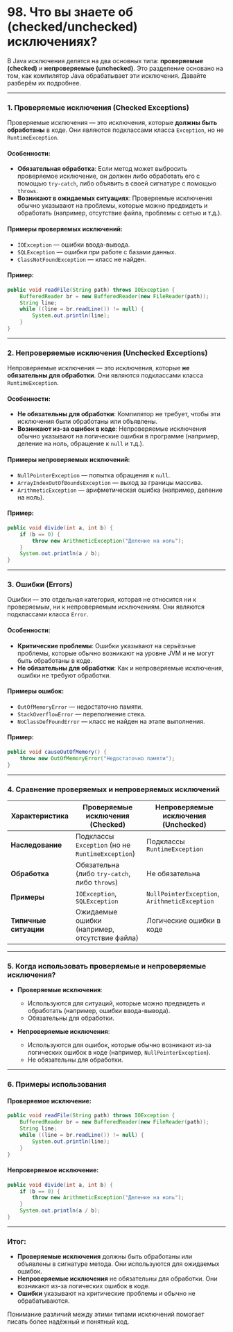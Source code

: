 # 98. Что вы знаете об (checked/unchecked) исключениях?

В Java исключения делятся на два основных типа: **проверяемые (checked)** и **непроверяемые (unchecked)**. Это разделение основано на том, как компилятор Java обрабатывает эти исключения. Давайте разберём их подробнее.

---

### 1. **Проверяемые исключения (Checked Exceptions)**
Проверяемые исключения — это исключения, которые **должны быть обработаны** в коде. Они являются подклассами класса `Exception`, но не `RuntimeException`.

#### Особенности:
- **Обязательная обработка**: Если метод может выбросить проверяемое исключение, он должен либо обработать его с помощью `try-catch`, либо объявить в своей сигнатуре с помощью `throws`.
- **Возникают в ожидаемых ситуациях**: Проверяемые исключения обычно указывают на проблемы, которые можно предвидеть и обработать (например, отсутствие файла, проблемы с сетью и т.д.).

#### Примеры проверяемых исключений:
- `IOException` — ошибки ввода-вывода.
- `SQLException` — ошибки при работе с базами данных.
- `ClassNotFoundException` — класс не найден.

#### Пример:
```java
public void readFile(String path) throws IOException {
    BufferedReader br = new BufferedReader(new FileReader(path));
    String line;
    while ((line = br.readLine()) != null) {
        System.out.println(line);
    }
}
```

---

### 2. **Непроверяемые исключения (Unchecked Exceptions)**
Непроверяемые исключения — это исключения, которые **не обязательны для обработки**. Они являются подклассами класса `RuntimeException`.

#### Особенности:
- **Не обязательны для обработки**: Компилятор не требует, чтобы эти исключения были обработаны или объявлены.
- **Возникают из-за ошибок в коде**: Непроверяемые исключения обычно указывают на логические ошибки в программе (например, деление на ноль, обращение к `null` и т.д.).

#### Примеры непроверяемых исключений:
- `NullPointerException` — попытка обращения к `null`.
- `ArrayIndexOutOfBoundsException` — выход за границы массива.
- `ArithmeticException` — арифметическая ошибка (например, деление на ноль).

#### Пример:
```java
public void divide(int a, int b) {
    if (b == 0) {
        throw new ArithmeticException("Деление на ноль");
    }
    System.out.println(a / b);
}
```

---

### 3. **Ошибки (Errors)**
Ошибки — это отдельная категория, которая не относится ни к проверяемым, ни к непроверяемым исключениям. Они являются подклассами класса `Error`.

#### Особенности:
- **Критические проблемы**: Ошибки указывают на серьёзные проблемы, которые обычно возникают на уровне JVM и не могут быть обработаны в коде.
- **Не обязательны для обработки**: Как и непроверяемые исключения, ошибки не требуют обработки.

#### Примеры ошибок:
- `OutOfMemoryError` — недостаточно памяти.
- `StackOverflowError` — переполнение стека.
- `NoClassDefFoundError` — класс не найден на этапе выполнения.

#### Пример:
```java
public void causeOutOfMemory() {
    throw new OutOfMemoryError("Недостаточно памяти");
}
```

---

### 4. **Сравнение проверяемых и непроверяемых исключений**

| Характеристика          | Проверяемые исключения (Checked)       | Непроверяемые исключения (Unchecked)   |
|-------------------------|---------------------------------------|---------------------------------------|
| **Наследование**        | Подклассы `Exception` (но не `RuntimeException`) | Подклассы `RuntimeException`          |
| **Обработка**           | Обязательна (либо `try-catch`, либо `throws`) | Не обязательна                        |
| **Примеры**             | `IOException`, `SQLException`         | `NullPointerException`, `ArithmeticException` |
| **Типичные ситуации**   | Ожидаемые ошибки (например, отсутствие файла) | Логические ошибки в коде              |

---

### 5. **Когда использовать проверяемые и непроверяемые исключения?**
- **Проверяемые исключения**:
  - Используются для ситуаций, которые можно предвидеть и обработать (например, ошибки ввода-вывода).
  - Обязательны для обработки.

- **Непроверяемые исключения**:
  - Используются для ошибок, которые обычно возникают из-за логических ошибок в коде (например, `NullPointerException`).
  - Не обязательны для обработки.

---

### 6. **Примеры использования**

#### Проверяемое исключение:
```java
public void readFile(String path) throws IOException {
    BufferedReader br = new BufferedReader(new FileReader(path));
    String line;
    while ((line = br.readLine()) != null) {
        System.out.println(line);
    }
}
```

#### Непроверяемое исключение:
```java
public void divide(int a, int b) {
    if (b == 0) {
        throw new ArithmeticException("Деление на ноль");
    }
    System.out.println(a / b);
}
```

---

### Итог:
- **Проверяемые исключения** должны быть обработаны или объявлены в сигнатуре метода. Они используются для ожидаемых ошибок.
- **Непроверяемые исключения** не обязательны для обработки. Они возникают из-за логических ошибок в коде.
- **Ошибки** указывают на критические проблемы и обычно не обрабатываются.

Понимание различий между этими типами исключений помогает писать более надёжный и понятный код.
